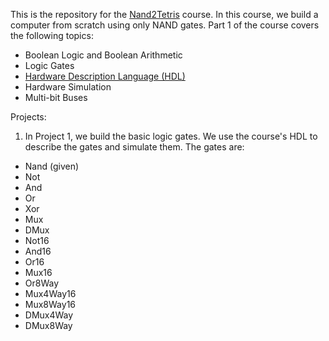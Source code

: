 This is the repository for the [Nand2Tetris](https://www.nand2tetris.org/) course. In this course, we build a computer from scratch using only NAND gates. Part 1 of the course covers the following topics:

- Boolean Logic and Boolean Arithmetic
- Logic Gates
- [Hardware Description Language (HDL)](https://en.wikipedia.org/wiki/Hardware_description_language)
- Hardware Simulation
- Multi-bit Buses

Projects:

1. In Project 1, we build the basic logic gates. We use the course's HDL to describe the gates and simulate them. The gates are:

- Nand (given)
- Not
- And
- Or
- Xor
- Mux
- DMux
- Not16
- And16
- Or16
- Mux16
- Or8Way
- Mux4Way16
- Mux8Way16
- DMux4Way
- DMux8Way
